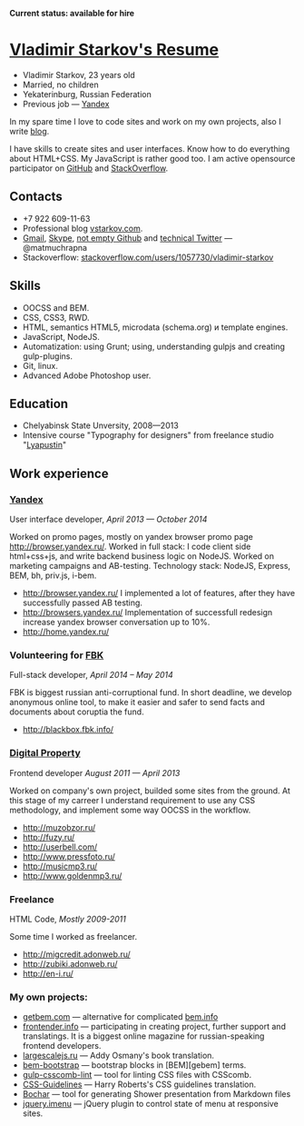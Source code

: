 **Current status: available for hire**

# [Vladimir Starkov's Resume](http://matmuchrapna.github.io/cv/)

* Vladimir Starkov, 23 years old
* Married, no children
* Yekaterinburg, Russian Federation
* Previous job — [Yandex][ya-en]

In my spare time I love to code sites and work on my own projects, also I write [blog][site-en].

I have skills to create sites and user interfaces. Know how to do everything about HTML+CSS. My JavaScript is rather good too. I am active opensource participator on [GitHub][GH] and [StackOverflow][SO].


## Contacts

* +7 922 609-11-63
* Professional blog [vstarkov.com][site-en].
* [Gmail][gmail], [Skype][skype], [not empty Github][GH] and [technical Twitter][tw] — @matmuchrapna
* Stackoverflow: [stackoverflow.com/users/1057730/vladimir-starkov][SO]

## Skills

* OOCSS and BEM.
* CSS, CSS3, RWD.
* HTML, semantics HTML5, microdata (schema.org) и template engines.
* JavaScript, NodeJS.
* Automatization: using Grunt; using, understanding gulpjs and creating gulp-plugins.
* Git, linux.
* Advanced Adobe Photoshop user.

## Education

* Chelyabinsk State Unversity, 2008—2013
* Intensive course "Typography for designers" from freelance studio "[Lyapustin][lyapustin]"

## Work experience

### [Yandex][ya-en]
User interface developer, *April 2013 — October 2014*

Worked on promo pages, mostly on yandex browser promo page http://browser.yandex.ru/. Worked in full stack: I code client side html+css+js, and write backend business logic on NodeJS. Worked on marketing campaigns and AB-testing. Technology stack: NodeJS, Express, BEM, bh, priv.js, i-bem.

* http://browser.yandex.ru/ I implemented a lot of features, after they have successfully passed AB testing.
* http://browsers.yandex.ru/ Implementation of successfull redesign increase yandex browser conversation up to 10%.
* http://home.yandex.ru/

### Volunteering for [FBK][fbk]
Full-stack developer, *April 2014 – May 2014*

FBK is biggest russian anti-corruptional fund. In short deadline, we develop anonymous online tool, to make it easier and safer to send facts and documents about coruptia the fund.

* http://blackbox.fbk.info/

### [Digital Property][digipro]
Frontend developer *August 2011 — April 2013*

Worked on company's own project, builded some sites from the ground. At this stage of my carreer I understand requirement to use any CSS methodology, and implement some way OOCSS in the workflow.

* http://muzobzor.ru/
* http://fuzy.ru/
* http://userbell.com/
* http://www.pressfoto.ru/
* http://musicmp3.ru/
* http://www.goldenmp3.ru/

### Freelance
HTML Code, *Mostly 2009-2011*

Some time I worked as freelancer.

* http://migcredit.adonweb.ru/
* http://zubiki.adonweb.ru/
* http://en-i.ru/

### My own projects:

* [getbem.com][getbem] — alternative for complicated [bem.info][bem.info]
* [frontender.info][frontender] — participating in creating project, further support and translatings. It is a biggest online magazine for russian-speaking frontend developers.
* [largescalejs.ru][largescalejs] — Addy Osmany's book translation.
* [bem-bootstrap][bem-bootstrap] — bootstrap blocks in [BEM][gebem] terms.
* [gulp-csscomb-lint][gulp-csscomb-lint] — tool for linting CSS files with CSScomb.
* [CSS-Guidelines][CSS-Guidelines] — Harry Roberts's CSS guidelines translation.
* [Bochar][bochar] — tool for generating Shower presentation from Markdown files
* [jquery.imenu][jquery.imenu] — jQuery plugin to control state of menu at responsive sites.


[site-ru]: http://vstarkov.ru/
[site-en]: http://vstarkov.com/
[GH]: http://github.com/matmuchrapna
[SO]: http://stackoverflow.com/users/1057730/vladimir-starkov
[gmail]: mailto:matmuchrapna@gmail.com
[skype]: skype:matmuchrapna?chat
[tw]: https://twitter.com/matmuchrapna

[lyapustin]: http://lyapustin.com/
[ya-ru]: https://yandex.ru/
[ya-en]: https://yandex.com/
[fbk]: http://fbk.info/
[digipro]: http://digipro.ru/

[getbem]: http://getbem.com/
[bem.info]: http://bem.info/
[frontender]: http://frontender.info/
[largescalejs]: http://largescalejs.ru/
[bem-bootstrap]: https://github.com/matmuchrapna/bem-bootstrap
[gulp-csscomb-lint]: https://github.com/matmuchrapna/gulp-csscomb-lint
[CSS-Guidelines]: https://github.com/matmuchrapna/CSS-Guidelines
[bochar]: https://matmuchrapna.github.io/bochar/
[jquery.imenu]: https://matmuchrapna.github.io/jquery.imenu/
